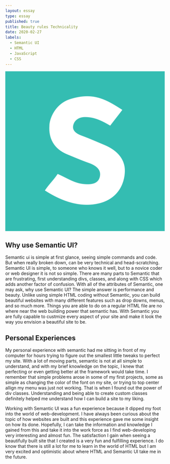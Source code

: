 ```yaml
---
layout: essay
type: essay
published: true
title: Beauty rules Technicality
date: 2020-02-27
labels:
  - Semantic UI
  - HTML
  - JavaScript
  - CSS
---
```


<img class="ui top aligned small image" src="../images/semantic.png">

## Why use Semantic UI?

Semantic ui is simple at first glance, seeing simple commands and code.  But when really broken down, can be very technical and head-scratching.  Semantic UI is simple, to someone who knows it well, but to a novice coder or web designer it is not so simple.  There are many parts to Semantic that are frustrating, first understanding divs, classes, and along with CSS which adds another factor of confusion.  With all of the attributes of Semantic, one may ask, why use Semantic UI?  The simple answer is performance and beauty.  Unlike using simple HTML coding without Semantic, you can build beautiful websites with many different features such as drop downs, menus, and so much more.  Things you are able to do on a regular HTML file are no where near the web building power that semantic has.  With Semantic you are fully capable to custmize every aspect of your site and make it look the way you envision a beautiful site to be.

## Personal Experiences
My personal experience with semantic had me sitting in front of my computer for hours trying to figure out the smallest little tweaks to perfect my site.  With a lot of moving parts, semantic is not at all simple to understand, and with my brief knowledge on the topic, I knew that perfecting or even getting better at the framework would take time.  I remember that simple problems arose in some of my first projects, some as simple as changing the color of the font on my site, or trying to top center allign my menu was just not working.  That is when I found out the power of div classes.  Understanding and being able to create custom classes definitely helped me understand how I can build a site to my liking.  

Working with Semantic UI was a fun experience because it dipped my foot into the world of web-development.  I have always been curious about the topic of how websites are built and this experience gave me some insight on how its done.  Hopefully, I can take the information and knowledge I gained from this and take it into the work force as I find web-developing very interesting and almost fun.  The satisfaction I gain when seeing a beautifully built site that I created is a very fun and fulfilling experience.  I do know that there is still a lot for me to learn in the world of HTML but I am very excited and optimistic about where HTML and Semantic UI take me in the future. 
